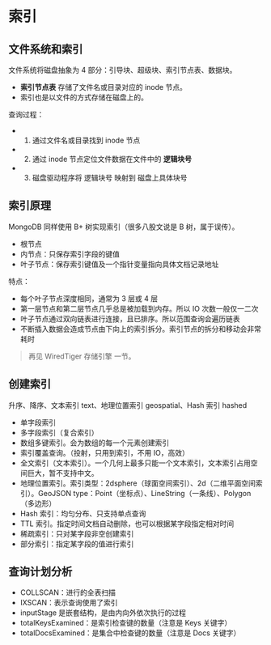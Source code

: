 # 索引

## 文件系统和索引

文件系统将磁盘抽象为 4 部分：引导块、超级块、索引节点表、数据块。

- **索引节点表** 存储了文件名或目录对应的 inode 节点。
- 索引也是以文件的方式存储在磁盘上的。

查询过程：

- 1. 通过文件名或目录找到 inode 节点
- 2. 通过 inode 节点定位文件数据在文件中的 **逻辑块号**
- 3. 磁盘驱动程序将 逻辑块号 映射到 磁盘上具体块号

## 索引原理

MongoDB 同样使用 B+ 树实现索引（很多八股文说是 B 树，属于误传）。
- 根节点
- 内节点：只保存索引字段的键值
- 叶子节点：保存索引键值及一个指针变量指向具体文档记录地址

特点：
- 每个叶子节点深度相同，通常为 3 层或 4 层
- 第一层节点和第二层节点几乎总是被加载到内存。所以 IO 次数一般仅一二次
- 叶子节点通过双向链表进行连接，且已排序。所以范围查询会遍历链表
- 不断插入数据会造成节点由下向上的索引拆分。索引节点的拆分和移动会非常耗时

> 再见 WiredTiger 存储引擎 一节。

## 创建索引

升序、降序、文本索引 text、地理位置索引 geospatial、Hash 索引 hashed

- 单字段索引
- 多字段索引（复合索引）
- 数组多键索引。会为数组的每一个元素创建索引
- 索引覆盖查询。（投射，只用到索引，不用 IO，高效）
- 全文索引（文本索引）。一个几何上最多只能一个文本索引，文本索引占用空间巨大，暂不支持中文。
- 地理位置索引。索引类型：2dsphere（球面空间索引）、2d（二维平面空间索引）。GeoJSON type：Point（坐标点）、LineString（一条线）、Polygon（多边形）
- Hash 索引：均匀分布、只支持单点查询
- TTL 索引。指定时间文档自动删除，也可以根据某字段指定相对时间
- 稀疏索引：只对某字段非空创建索引
- 部分索引：指定某字段的值进行索引

## 查询计划分析

- COLLSCAN：进行的全表扫描
- IXSCAN：表示查询使用了索引
- inputStage 是嵌套结构，是由内向外依次执行的过程
- totalKeysExamined：是索引检查键的数量（注意是 Keys 关键字）
- totalDocsExamined：是集合中检查键的数量（注意是 Docs 关键字）